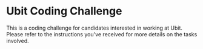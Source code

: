 # Ubit Coding Challenge

This is a coding challenge for candidates interested in working at Ubit. Please refer to the instructions you've received for more details on the tasks involved.
